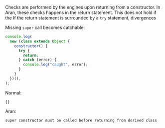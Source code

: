 Checks are performed by the engines upon returning from a constructor. In Aran,
these checks happens in the return statement. This does not hold if the If the
return statement is surrounded by a `try` statement, divergences

Missing `super` call becomes catchable:

```js
console.log(
  new (class extends Object {
    constructor() {
      try {
        return;
      } catch (error) {
        console.log("caught", error);
      }
    }
  })(),
);
```

Normal:

```
{}
```

Aran:

```
super constructor must be called before returning from derived class
```
